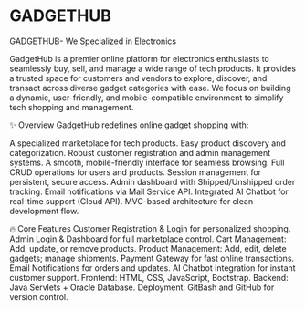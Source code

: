 # GADGETHUB
GADGETHUB- We Specialized in Electronics

GadgetHub is a premier online platform for electronics enthusiasts to seamlessly buy, sell, and manage a wide range of tech products.
It provides a trusted space for customers and vendors to explore, discover, and transact across diverse gadget categories with ease.
We focus on building a dynamic, user-friendly, and mobile-compatible environment to simplify tech shopping and management.

✨ Overview
GadgetHub redefines online gadget shopping with:

A specialized marketplace for tech products.
Easy product discovery and categorization.
Robust customer registration and admin management systems.
A smooth, mobile-friendly interface for seamless browsing.
Full CRUD operations for users and products.
Session management for persistent, secure access.
Admin dashboard with Shipped/Unshipped order tracking.
Email notifications via Mail Service API.
Integrated AI Chatbot for real-time support (Cloud API).
MVC-based architecture for clean development flow.

🔥 Core Features
Customer Registration & Login for personalized shopping.
Admin Login & Dashboard for full marketplace control.
Cart Management: Add, update, or remove products.
Product Management: Add, edit, delete gadgets; manage shipments.
Payment Gateway for fast online transactions.
Email Notifications for orders and updates.
AI Chatbot integration for instant customer support.
Frontend: HTML, CSS, JavaScript, Bootstrap.
Backend: Java Servlets + Oracle Database.
Deployment: GitBash and GitHub for version control.
